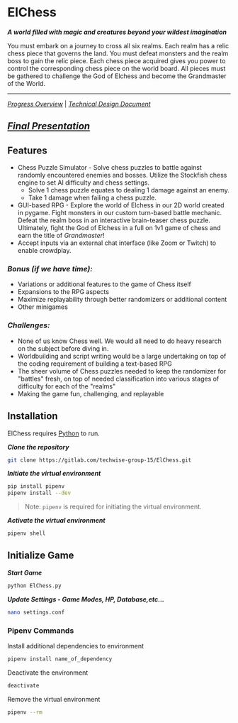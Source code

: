 # ElChess

___A world filled with magic and creatures beyond your wildest imagination___

You must embark on a journey to cross all six realms. Each realm has a relic chess piece that governs the land. You must defeat monsters and the realm boss to gain the relic piece. Each chess piece acquired gives you power to control the corresponding chess piece on the world board. All pieces must be gathered to challenge the God of Elchess and become the Grandmaster of the World. 

---------

[_Progress Overview_](https://docs.google.com/presentation/d/1_W84oneH_hCo1ZpfxYTXvR2kcTZxyzj29MZaU5xUayI/edit?usp=sharing) | [_Technical Design Document_](https://docs.google.com/document/d/1WySE5AJgGUELTtmZoP7sx3xJvzS245AY7lwgcv_Rrt0/edit?usp=sharin)

[_Final Presentation_](https://docs.google.com/presentation/d/1lsZgmz72L6cZa9fiWMthpchZmsisM7wh4t5uLwRueKQ/edit?usp=sharing)
--------
## Features
* Chess Puzzle Simulator  - Solve chess puzzles to battle against randomly encountered enemies and bosses. Utilize the Stockfish chess engine to set AI difficulty and chess settings.
    * Solve 1 chess puzzle equates to dealing 1 damage against an enemy.
    * Take 1 damage when failing a chess puzzle.
* GUI-based RPG - Explore the world of Elchess in our 2D world created in pygame. Fight monsters in our custom turn-based battle mechanic. Defeat the realm boss in an interactive brain-teaser chess puzzle. Ultimately, fight the God of Elchess in a full on 1v1 game of chess and earn the title of _Grandmaster_!
* Accept inputs via an external chat interface (like Zoom or Twitch) to enable crowdplay.

### _Bonus (if we have time):_

* Variations or additional features to the game of Chess itself
* Expansions to the RPG aspects
* Maximize replayability through better randomizers or additional content
* Other minigames

### _Challenges:_
* None of us know Chess well. We would all need to do heavy research on the subject before diving in.
* Worldbuilding and script writing would be a large undertaking on top of the coding requirement of building a text-based RPG
* The sheer volume of Chess puzzles needed to keep the randomizer for "battles" fresh, on top of needed classification into various stages of difficulty for each of the "realms"
* Making the game fun, challenging, and replayable


## Installation

ElChess requires [Python](https://www.python.org/downloads/) to run.

___Clone the repository___
```sh
git clone https://gitlab.com/techwise-group-15/ElChess.git
```

___Initiate the virtual environment___
```sh
pip install pipenv
pipenv install --dev
```
> Note: `pipenv` is required for initiating the virtual environment.

___Activate the virtual environment___
```sh
pipenv shell
```

## Initialize Game
___Start Game___
```sh
python ElChess.py
```

___Update Settings - Game Modes, HP, Database,etc...___
```sh
nano settings.conf
```
### Pipenv Commands
Install additional dependencies to environment
```sh
pipenv install name_of_dependency
```

Deactivate the environment
```sh
deactivate
```

Remove the virtual environment
```sh
pipenv --rm
```
